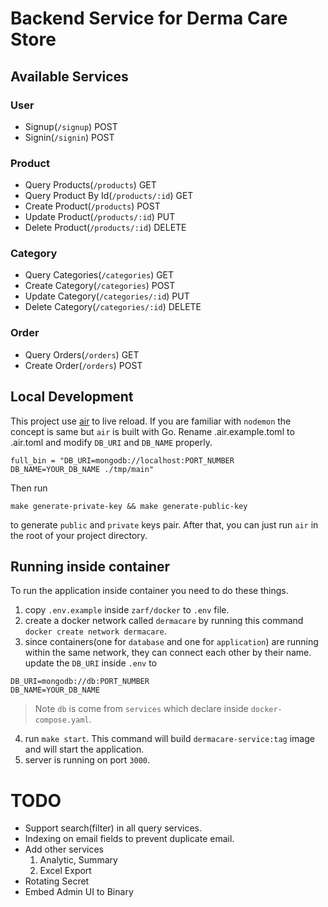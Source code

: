 # Backend Service for Derma Care Store

## Available Services
### User
- Signup(`/signup`) POST
- Signin(`/signin`) POST
### Product
- Query Products(`/products`) GET
- Query Product By Id(`/products/:id`) GET
- Create Product(`/products`) POST
- Update Product(`/products/:id`) PUT
- Delete Product(`/products/:id`) DELETE
### Category
- Query Categories(`/categories`) GET
- Create Category(`/categories`) POST
- Update Category(`/categories/:id`) PUT
- Delete Category(`/categories/:id`) DELETE
### Order
- Query Orders(`/orders`) GET
- Create Order(`/orders`) POST

## Local Development
This project use [air](https://github.com/cosmtrek/air) to live reload. If you are familiar with `nodemon` the concept is same but `air` is built with Go. 
Rename .air.example.toml to .air.toml and modify `DB_URI` and `DB_NAME` properly.
```
full_bin = "DB_URI=mongodb://localhost:PORT_NUMBER DB_NAME=YOUR_DB_NAME ./tmp/main"
```
Then run 
```
make generate-private-key && make generate-public-key
```
to generate `public` and `private` keys pair. After that, you can just run `air` in the root of your project directory.
## Running inside container
To run the application inside container you need to do these things.
1. copy `.env.example` inside `zarf/docker` to `.env` file.
2. create a docker network called `dermacare` by running this command `docker create network dermacare`.
3. since containers(one for `database` and one for `application`) are running within the same network, they can connect each other by their name. update the `DB_URI` inside `.env` to 
```
DB_URI=mongodb://db:PORT_NUMBER
DB_NAME=YOUR_DB_NAME
``` 
> Note `db` is come from `services` which declare inside `docker-compose.yaml`.
4. run `make start`. This command will build `dermacare-service:tag` image and will start the application.
5. server is running on port `3000`.
# TODO
* Support search(filter) in all query services.
* Indexing on email fields to prevent duplicate email.
* Add other services
  1. Analytic, Summary
  2. Excel Export
* Rotating Secret
* Embed Admin UI to Binary
